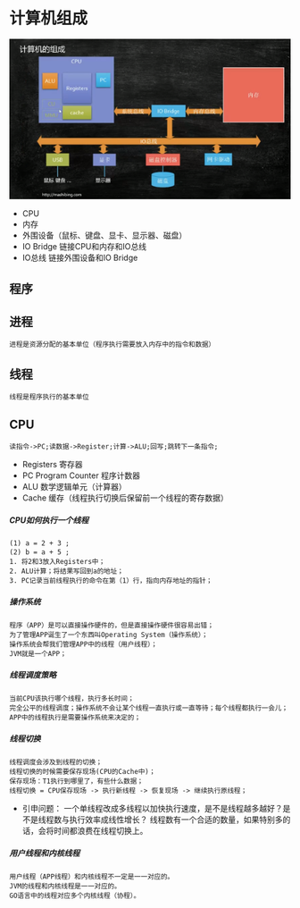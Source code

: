 # 计算机组成
![RUNOOB](img/1.png)

* CPU
* 内存
* 外围设备（鼠标、键盘、显卡、显示器、磁盘）
* IO Bridge 链接CPU和内存和IO总线
* IO总线 链接外围设备和IO Bridge
## 程序
    
## 进程
    进程是资源分配的基本单位（程序执行需要放入内存中的指令和数据）
## 线程
    线程是程序执行的基本单位
## CPU
    读指令->PC;读数据->Register;计算->ALU;回写;跳转下一条指令;
* Registers 寄存器
* PC  Program Counter 程序计数器
* ALU 数学逻辑单元（计算器）
* Cache 缓存（线程执行切换后保留前一个线程的寄存数据）
##### CPU如何执行一个线程
    (1) a = 2 + 3 ;
    (2) b = a + 5 ;
    1. 将2和3放入Registers中；
    2. ALU计算；将结果写回到a的地址；
    3. PC记录当前线程执行的命令在第（1）行，指向内存地址的指针；
##### 操作系统
    程序（APP）是可以直接操作硬件的，但是直接操作硬件很容易出错；
    为了管理APP诞生了一个东西叫Operating System（操作系统）；
    操作系统会帮我们管理APP中的线程（用户线程）；
    JVM就是一个APP；
##### 线程调度策略
    当前CPU该执行哪个线程，执行多长时间；
    完全公平的线程调度；操作系统不会让某个线程一直执行或一直等待；每个线程都执行一会儿；
    APP中的线程执行是需要操作系统来决定的；
##### 线程切换
    线程调度会涉及到线程的切换；
    线程切换的时候需要保存现场(CPU的Cache中)；
    保存现场：T1执行到哪里了，有些什么数据；
    线程切换 = CPU保存现场 -> 执行新线程 -> 恢复现场 -> 继续执行原线程；
* 引申问题： 一个单线程改成多线程以加快执行速度，是不是线程越多越好？是不是线程数与执行效率成线性增长？
    线程数有一个合适的数量，如果特别多的话，会将时间都浪费在线程切换上。
##### 用户线程和内核线程 
    用户线程（APP线程）和内核线程不一定是一一对应的。
    JVM的线程和内核线程是一一对应的。
    GO语言中的线程对应多个内核线程（协程）。 
